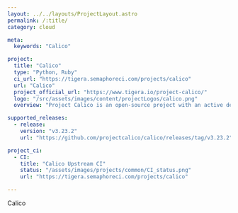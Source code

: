 ```yaml
---
layout: ../../layouts/ProjectLayout.astro
permalink: /:title/
category: cloud

meta:
  keywords: "Calico"

project:
  title: "Calico"
  type: "Python, Ruby"
  ci_url: "https://tigera.semaphoreci.com/projects/calico"
  url: "Calico"
  project_official_url: "https://www.tigera.io/project-calico/"
  logo: "/src/assets/images/content/projectLogos/calico.png"
  overview: "Project Calico is an open-source project with an active development and user community. Calico Open Source was born out of this project and has grown to be the most widely adopted solution for container networking and security, powering 2M+ nodes daily across 166 countries."

supported_releases:
  - release:
    version: "v3.23.2"
    url: "https://github.com/projectcalico/calico/releases/tag/v3.23.2"

project_ci:
  - CI:
    title: "Calico Upstream CI"
    status: "/assets/images/projects/common/CI_status.png"
    url: "https://tigera.semaphoreci.com/projects/calico"

---
```


<p>Calico</p>
